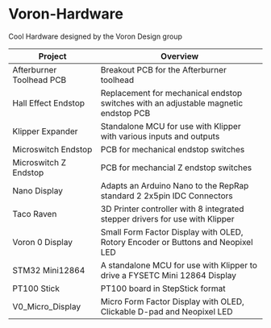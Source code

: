 # Voron-Hardware
Cool Hardware designed by the Voron Design group

| Project   |      Overview      |
|----------|---------------|
| Afterburner Toolhead PCB | Breakout PCB for the Afterburner toolhead                                      |
| Hall Effect Endstop | Replacement for mechanical endstop switches with an adjustable magnetic endstop PCB |
| Klipper Expander    | Standalone MCU for use with Klipper with various inputs and outputs                 |
| Microswitch Endstop | PCB for mechanical endstop switches                                                 |
| Microswitch Z Endstop | PCB for mechancial Z endstop switches                                             |
| Nano Display        | Adapts an Arduino Nano to the RepRap standard 2 2x5pin IDC Connectors               |
| Taco Raven          | 3D Printer controller with 8 integrated stepper drivers for use with Klipper        |
| Voron 0 Display     | Small Form Factor Display with OLED, Rotory Encoder or Buttons and Neopixel LED     |
| STM32 Mini12864     | A standalone MCU for use with Klipper to drive a FYSETC Mini 12864 Display          |
| PT100 Stick         | PT100 board in StepStick format                                                     |
| V0_Micro_Display    | Micro Form Factor Display with OLED, Clickable D-pad and Neopixel LED               |
